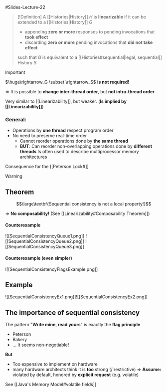 #Slides-Lecture-22 
> [!Definition]
> A [[Histories|History]] $H$ is **linearizable** if it can be extended to a [[Histories|History]] $G$
> + appending **zero or more** responses to pending invocations that **took effect**
> + discarding **zero or more** pending invocations that **did not take effect**
>   
>  such that $G$ is equivalent to a [[Histories#sequential|legal, sequential]] History $S$
>   

> [!Important]
> $\huge\rightarrow_G \subset \rightarrow_S$ **is not required!**
> 
> $\Longrightarrow$ It is possible to **change inter-thread order**, but **not intra-thread order**

Very similar to [[Linearizability]], but weaker. (**Is implied by [[Linearizability]]**)

### General:
+ Operations by **one thread** respect program order
+ No need to preserve real-time order
	+ Cannot reorder operations done by **the same thread**
	+ **BUT**: Can reorder non-overlapping operations done by **different threads**
Is often used to describe multiprocessor memory architectures

Consequence for the [[Peterson Lock#]]


> [!Warning]
> ## Theorem
> 
> $$\large\textbf{Sequential consistency is not a local property!}$$
> 
> $\Longrightarrow$ **No composability!** (See [[Linearizability#Composability Theorem]])

#### Counterexample
![[SequentialConsistencyQueue1.png]]
![[SequentialConsistencyQueue2.png]]
![[SequentialConsistencyQueue3.png]]

#### Counterexample (**even simpler**)
![[SequentialConsistencyFlagsExample.png]]

## Example
![[SequentialConsistencyEx1.png]]![[SequentialConsistencyEx2.png]]

## The importance of sequential consistency
The pattern "**Write mine, read yours**" is exactly the **flag principle**
+ Peterson
+ Bakery
+ $\dots$
It seems non-negotiable!

**But**
+ Too expensive to implement on hardware
+ many hardware architects think it is **too** strong (/ restrictive)
$\Longrightarrow$ **Assume:** violated by default, honored by **explicit request** (e.g. volatile)

See [[Java's Memory Model#volatile fields]] 
